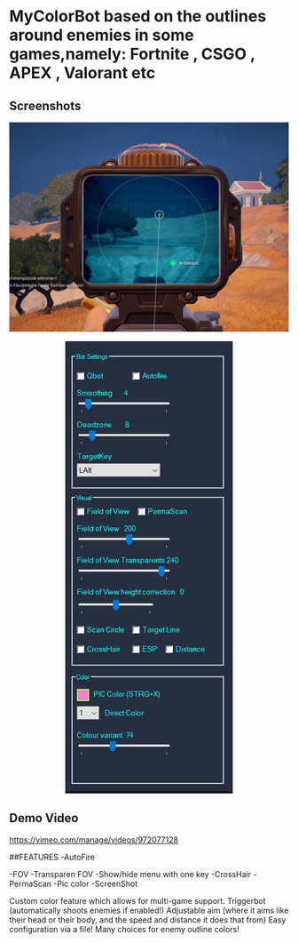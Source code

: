 # MyColorBot based on the outlines around enemies in some games,namely: Fortnite , CSGO , APEX , Valorant etc

## Screenshots


<p align="center">
  <img src="Screenshot 2024-06-30 003005.jpg" widht="50%" />
</p>

<p align="center">
  <img src="menu.PNG" widht="100%" />
</p>


## Demo Video
https://vimeo.com/manage/videos/972077128



##FEATURES
-AutoFire 

-FOV
-Transparen FOV
-Show/hide menu with one key
-CrossHair
-PermaScan
-Pic color
-ScreenShot

Custom color feature which allows for multi-game support.
Triggerbot (automatically shoots enemies if enabled!)
Adjustable aim (where it aims like their head or their body, and the speed and distance it does that from)
Easy configuration via a file!
Many choices for enemy outline colors!
